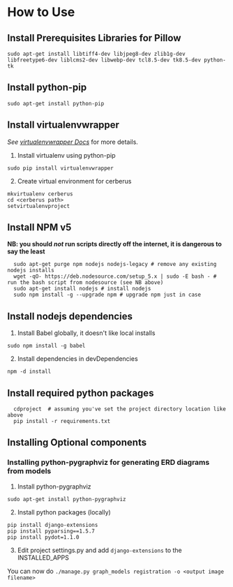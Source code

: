 # How to Use

## Install Prerequisites Libraries for Pillow

```
sudo apt-get install libtiff4-dev libjpeg8-dev zlib1g-dev libfreetype6-dev liblcms2-dev libwebp-dev tcl8.5-dev tk8.5-dev python-tk
```

## Install python-pip

```
sudo apt-get install python-pip
```

## Install virtualenvwrapper

_See [virtualenvwrapper Docs][virtualenvwrapper_docs]_ for more details.

1. Install virtualenv using python-pip

  ```
  sudo pip install virtualenvwrapper
  ```

2. Create virtual environment for cerberus

  ```
  mkvirtualenv cerberus
  cd <cerberus path>
  setvirtualenvproject
  ```

## Install NPM v5

**NB: you should _not_ run scripts directly off the internet, it is dangerous to say the least**

```
  sudo apt-get purge npm nodejs nodejs-legacy # remove any existing nodejs installs
  wget -qO- https://deb.nodesource.com/setup_5.x | sudo -E bash - # run the bash script from nodesource (see NB above)
  sudo apt-get install nodejs # install nodejs
  sudo npm install -g --upgrade npm # upgrade npm just in case
```

## Install nodejs dependencies

1. Install Babel globally, it doesn't like local installs

  ```
  sudo npm install -g babel
  ```

2. Install dependencies in devDependencies

  ```
  npm -d install
  ```

## Install required python packages

```
  cdproject  # assuming you've set the project directory location like above
  pip install -r requirements.txt
```

## Installing Optional components

### Installing python-pygraphviz for generating ERD diagrams from models

1. Install python-pygraphviz

  ```
  sudo apt-get install python-pygraphviz
  ```

2. Install python packages (locally)

  ```
  pip install django-extensions
  pip install pyparsing==1.5.7
  pip install pydot=1.1.0
  ```

3. Edit project settings.py and add `django-extensions` to the INSTALLED_APPS

  You can now do `./manage.py graph_models registration -o <output image filename>`

[virtualenvwrapper_docs]: http://virtualenvwrapper.readthedocs.org/en/latest/
